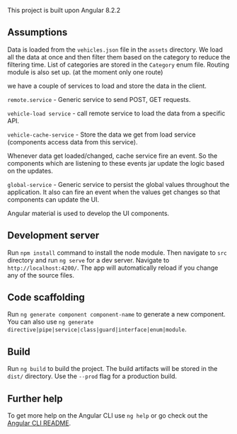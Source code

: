 
This project is built upon Angular 8.2.2

## Assumptions

Data is loaded from the `vehicles.json` file in the `assets` directory.
We load all the data at once and then filter them based on the category to reduce the filtering time.
List of categories are stored in the `Category` enum file.
Routing module is also set up. (at the moment only one route)

we have a couple of services to load and store the data in the client.

`remote.service` - Generic service to send POST, GET requests.

`vehicle-load service` - call remote service to load the data from a specific API.

`vehicle-cache-service` - Store the data we get from load service (components access data from this service).

Whenever data get loaded/changed, cache service fire an event. So the  components which are listening to these events jar
update the logic based on the updates.

`global-service` - Generic service to persist the global values throughout the application. It also can fire an event when the values get changes so that components can update the UI.

Angular material is used to develop the UI components.

## Development server

Run `npm install` command to install the node module.
Then navigate to `src` directory and run `ng serve` for a dev server. Navigate to `http://localhost:4200/`. The app will automatically reload if you change any of the source files.

## Code scaffolding

Run `ng generate component component-name` to generate a new component. You can also use `ng generate directive|pipe|service|class|guard|interface|enum|module`.

## Build

Run `ng build` to build the project. The build artifacts will be stored in the `dist/` directory. Use the `--prod` flag for a production build.


## Further help

To get more help on the Angular CLI use `ng help` or go check out the [Angular CLI README](https://github.com/angular/angular-cli/blob/master/README.md).
